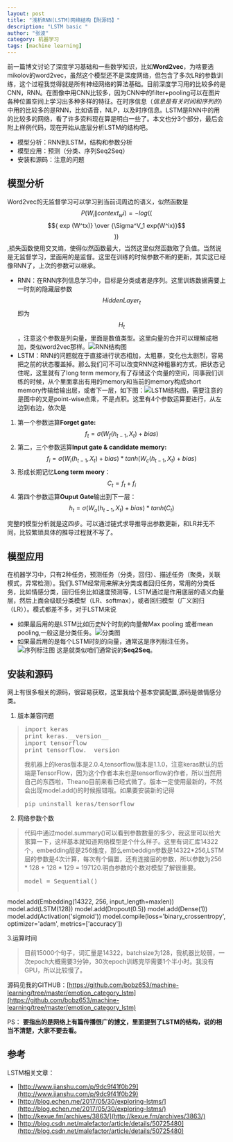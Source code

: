 ```yaml
---
layout: post
title: "浅析RNN(LSTM)网络结构【附源码】"
description: "LSTM basic "
author: "张波"
category: 机器学习
tags: [machine learning]
---
```


前一篇博文讨论了深度学习基础和一些数学知识，比如**Word2vec**，为啥要选mikolov的word2vec，虽然这个模型还不是深度网络，但包含了多次LR的参数训练，这个过程我觉得就是所有神经网络的算法基础。目前深度学习用的比较多的是CNN，RNN。在图像中用CNN比较多，因为CNN中的filter+pooling可以在图片各种位置空间上学习出多种多样的特征。在时序信息（*信息是有关时间和序列的*）中用的比较多的是RNN，比如语音，NLP，以及时序信息。LSTM是RNN中的用的比较多的网络，看了许多资料现在算是明白一些了。本文也分3个部分，最后会附上样例代码，现在开始从底层分析LSTM的结构吧。

* 模型分析：RNN到LSTM，结构和参数分析
* 模型应用：预测（分类、序列Seq2Seq）
* 安装和源码：注意的问题

## 模型分析
Word2vec的无监督学习可以学习到当前词周边的语义，似然函数是$$ P(W_i \| context_wi) = -log(($$ $${ exp (W^tx)} \over {\Sigma^V_1 exp(W^ix)}$$$$ )) $$,损失函数使用交叉熵，使得似然函数最大，当然这里似然函数取了负值。当然说是无监督学习，里面用的是监督。这里在训练的时候参数不断的更新，其实这已经像RNN了，上次的参数可以继承。

* RNN：在RNN序列信息学习中，目标是分类或者是序列。这里训练数据需要上一时刻的隐藏层参数$$ HiddenLayer_t $$ 即为 $$ H_t $$，注意这个参数是列向量，里面是数值类型。这里向量的合并可以理解成相加，类似word2vec那样。![RNN结构图](http://colah.github.io/posts/2015-08-Understanding-LSTMs/img/LSTM3-SimpleRNN.png)
* LSTM：RNN的问题就在于直接进行状态相加，太粗暴，变化也太剧烈，容易把之前的状态覆盖掉。那么我们可不可以改变RNN这种粗暴的方式，把状态记住呢，这里就有了long term memory,有了存储这个向量的空间，同事我们训练的时候，从个里面拿出有用的memory和当前的memory构成short memory传输给输出层，或者下一层，如下图：![LSTM结构图](http://colah.github.io/posts/2015-08-Understanding-LSTMs/img/LSTM3-chain.png)，需要注意的是图中的叉是point-wise点乘，不是点积。这里有4个参数运算要进行，从左边到右边，依次是
 1. 第一个参数运算**Forget gate:** $$ f_t = \sigma(W_f(h_{t-1},X_t)+bias) $$
 2. 第二，三个参数运算**Input gate & candidate memory:** $$ f_i = \sigma(W_i(h_{t-1},X_t)+bias) * tanh(W_c(h_{t-1},X_t)+bias)$$
 3. 形成长期记忆**Long term meory**： $$C_t = f_t + f_i $$
 4. 第四个参数运算**Ouput Gate**输出到下一层： $$ h_t = \sigma(W_o(h_{t-1},X_t)+bias) * tanh(C_t) $$
 
完整的模型分析就是这四步。可以通过链式求导推导出参数更新，和LR并无不同，比较繁琐具体的推导过程就不写了。

## 模型应用
在机器学习中，只有2种任务，预测任务（分类，回归）、描述任务（聚类，关联模式，异常检测）。我们LSTM经常用来解决分类或者回归任务，常用的分类任务，比如情感分类，回归任务比如速度预测等，LSTM通过是作用底层的语义向量层，然后上面会级联分类模型（LR、softmax），或者回归模型（广义回归（LR））。模式都差不多，对于LSTM来说

* 如果最后用的是LSTM比如历史N个时刻的向量做Max pooling 或者mean pooling,一般这是分类任务。![分类图](http://www.th7.cn/d/file/p/2016/02/15/36970b182f7ce34b223ac79443fafdb2.jpg)
* 如果最后用的是每个LSTM时刻的向量，通常这是序列标注任务。![序列标注图](http://pic.w2bc.com/upload/201703/10/201703101724089047.jpg) 这是就类似咱们通常说的**Seq2Seq**。

## 安装和源码
网上有很多相关的源码，很容易获取，这里我给个基本安装配置,源码是做情感分类。

1. 版本兼容问题
> <pre>import keras 
> print keras.__version__
> import tensorflow
> print tensorflow.__version__
> </pre> 我机器上的keras版本是2.0.4,tensorflow版本是1.1.0，注意keras默认的后端是TensorFlow，因为这个作者本来也是tensorflow的作者，所以当然用自己的东西啦，Theano目前来看已经式微了。版本一定使用最新的，不然会出现model.add()的时候报错哦。如果要安装新的记得
> <pre>pip uninstall keras/tensorflow</pre>

2. 网络参数个数
> 代码中通过model.summary()可以看到参数数量的多少，我这里可以给大家算一下，这样基本就知道网络模型是个什么样子。这里有词汇库14322个，embedding层是256维度，那么embeddign参数是14322*256,LSTM层的参数是4次计算，每次有个偏置，还有连接层的参数，所以参数为256 * 128 + 128 * 129 = 197120.明白参数的个数对模型了解很重要。
> <pre>model = Sequential()
model.add(Embedding(14322, 256, input_length=maxlen))
model.add(LSTM(128))
model.add(Dropout(0.5))
model.add(Dense(1))
model.add(Activation('sigmoid'))
model.compile(loss='binary_crossentropy',
optimizer='adam',
metrics=['accuracy'])</pre>
 
3.运算时间 
> 目前15000个句子，词汇量是14322，batchsize为128，我机器比较弱，一次epoch大概需要3分钟，30次epoch训练完毕需要1个半小时。我没有GPU，所以比较慢了。

源码见我的GITHUB：[https://github.com/bobz653/machine-learning/tree/master/emotion_category_lstm](https://github.com/bobz653/machine-learning/tree/master/emotion_category_lstm)

PS： **要指出的是网络上有篇传播很广的[博文](http://blog.csdn.net/Dark_Scope/article/details/47056361)，里面提到了LSTM的结构，说的相当不清楚，大家不要去看。**

## 参考
LSTM相关文章：

* [http://www.jianshu.com/p/9dc9f41f0b29](http://www.jianshu.com/p/9dc9f41f0b29)
* [http://blog.echen.me/2017/05/30/exploring-lstms/](http://blog.echen.me/2017/05/30/exploring-lstms/)
* [http://kexue.fm/archives/3863/](http://kexue.fm/archives/3863/)
* [http://blog.csdn.net/malefactor/article/details/50725480](http://blog.csdn.net/malefactor/article/details/50725480)
